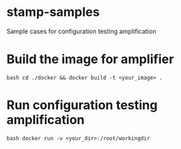 # stamp-samples
Sample cases for configuration testing amplification

# Build the image for amplifier
```bash cd ./docker && docker build -t <your_image> .```

# Run configuration testing amplification
```bash docker run -v <your_dir>:/root/workingdir```

